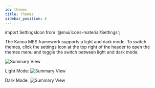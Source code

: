 ```yaml
---
id: themes
title: Themes
sidebar_position: 6
---
```

import SettingsIcon from '@mui/icons-material/Settings';

The Kanoa MES framework supports a light and dark mode. To switch themes, click the settings <SettingsIcon fontSize="small" /> icon at the top right of the header to open the themes menu and toggle the switch between light and dark mode.  

![Summary View](/img/11.png)

Light Mode:
![Summary View](/img/12.png)  

Dark Mode:
![Summary View](/img/13.png)